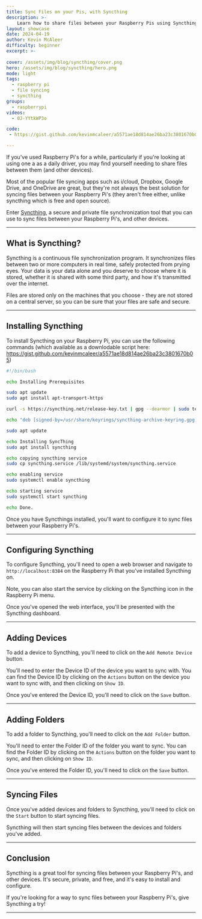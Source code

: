 ```yaml
---
title: Sync Files on your Pis, with Syncthing
description: >-
    Learn how to share files between your Raspberry Pis using Syncthing, a secure and private file synchronization tool.
layout: showcase
date: 2024-04-19
author: Kevin McAleer
difficulty: beginner
excerpt: >-
    
cover: /assets/img/blog/syncthing/cover.png
hero: /assets/img/blog/syncthing/hero.png
mode: light
tags:
  - raspberry pi
  - file syncing
  - syncthing
groups:
  - raspberrypi
videos:
  - 0J-YYtkWP3o

code:
 - https://gist.github.com/kevinmcaleer/a5571ae18d814ae26ba23c3801670b05

---
```


If you've used Raspberry Pi's for a while, particularly if you're looking at using one a as a daily driver, you may find yourself needing to share files between them (and other devices).

Most of the popular file syncing apps such as i/cloud, Dropbox, Google Drive, and OneDrive are great, but they're not always the best solution for syncing files between your Raspberry Pi's (they aren't free either, unlike syncthing which is free and open source).

Enter [Syncthing](https://syncthing.net/), a secure and private file synchronization tool that you can use to sync files between your Raspberry Pi's, and other devices.

---

## What is Syncthing?

Syncthing is a continuous file synchronization program. It synchronizes files between two or more computers in real time, safely protected from prying eyes. Your data is your data alone and you deserve to choose where it is stored, whether it is shared with some third party, and how it's transmitted over the internet.

Files are stored only on the machines that you choose - they are not stored on a central server, so you can be sure that your files are safe and secure.

---

## Installing Syncthing

To install Syncthing on your Raspberry Pi, you can use the following commands (which available as a downlodable script here: <https://gist.github.com/kevinmcaleer/a5571ae18d814ae26ba23c3801670b05>)

```bash
#!/bin/bash

echo Installing Prerequisites

sudo apt update
sudo apt install apt-transport-https

curl -s https://syncthing.net/release-key.txt | gpg --dearmor | sudo tee /usr/share/keyrings/syncthing-archive-keyring.gpg >/dev/null

echo "deb [signed-by=/usr/share/keyrings/syncthing-archive-keyring.gpg] https://apt.syncthing.net/ syncthing stable" | sudo tee /etc/apt/sources.list.d/syncthing.list

sudo apt update

echo Installing SyncThing
sudo apt install syncthing

echo copying syncthing service
sudo cp syncthing.service /lib/systemd/system/syncthing.service

echo enabling service
sudo systemctl enable syncthing

echo starting service
sudo systemctl start syncthing

echo Done.
```

Once you have Syncthings installed, you'll want to configure it to sync files between your Raspberry Pi's.

---

## Configuring Syncthing

To configure Syncthing, you'll need to open a web browser and navigate to `http://localhost:8384` on the Raspberry Pi that you've installed Syncthing on.

Note, you can also start the service by clicking on the Syncthing icon in the Raspberry Pi menu.

Once you've opened the web interface, you'll be presented with the Syncthing dashboard.

---

## Adding Devices

To add a device to Syncthing, you'll need to click on the `Add Remote Device` button.

You'll need to enter the Device ID of the device you want to sync with. You can find the Device ID by clicking on the `Actions` button on the device you want to sync with, and then clicking on `Show ID`.

Once you've entered the Device ID, you'll need to click on the `Save` button.

---

## Adding Folders

To add a folder to Syncthing, you'll need to click on the `Add Folder` button.

You'll need to enter the Folder ID of the folder you want to sync. You can find the Folder ID by clicking on the `Actions` button on the folder you want to sync, and then clicking on `Show ID`.

Once you've entered the Folder ID, you'll need to click on the `Save` button.

---

## Syncing Files

Once you've added devices and folders to Syncthing, you'll need to click on the `Start` button to start syncing files.

Syncthing will then start syncing files between the devices and folders you've added.

---

## Conclusion

Syncthing is a great tool for syncing files between your Raspberry Pi's, and other devices. It's secure, private, and free, and it's easy to install and configure.

If you're looking for a way to sync files between your Raspberry Pi's, give Syncthing a try!

---

